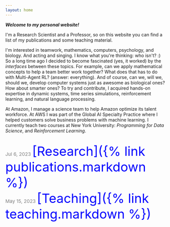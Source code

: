 ```yaml
---
layout: home
---
```


***Welcome to my personal website!*** 

I'm a Research Scientist and a Professor, so on this website you can find a list of my publications and some teaching material. 

I'm interested in teamwork, mathematics, computers, psychology, and biology. And acting and singing. I know what you're thinking: who isn't? :) So a long time ago I decided to become fascinated (yes, it worked) by the *interfaces* between these topics. For example, can we apply mathematical concepts to help a team better work together? What does that has to do with Multi-Agent RL? (answer: everything). And of course, can we, will we, should we, develop computer systems just as awesome as biological ones? How about smarter ones? To try and contribute, I acquired hands-on expertise in dynamic systems, time series simulations, reinforcement learning, and natural language processing.<br/> 

At Amazon, I manage a science team to help Amazon optimize its talent workforce. At AWS I was part of the Global AI Specialty Practice where I helped customers solve business problems with machine learning. I currently teach two courses at New York University: *Programming for Data Science*, and *Reinforcement Learning*.  

<br/>

<span style="color:grey;font-weight:400;font-size:15px"> 
Jul 6, 2023
</span>

<span style="color:blue;font-size:40px">
[Research]({% link publications.markdown %})
</span> 

<br/>

<span style="color:grey;font-weight:400;font-size:15px"> 
May 15, 2023
</span>

<span style="color:blue;font-size:40px">
[Teaching]({% link teaching.markdown %})
</span>

